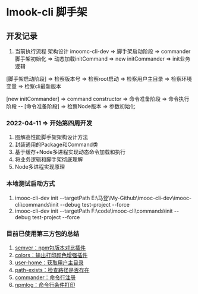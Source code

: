 # Imook-cli 脚手架

## 开发记录
1. 当前执行流程 架构设计
imoomc-cli-dev => 脚手架启动阶段 => commander脚手架初始化 => 动态加载initCommand => new initCommander => init业务逻辑

[脚手架启动阶段] => 检察版本号 => 检察root启动 => 检察用户主目录 => 检察环境变量 => 检察cli最新版本

[new initCommander] => command constructor => 命令准备阶段 => 命令执行阶段
-- [命令准备阶段] => 检察Node版本 => 参数初始化


### 2022-04-11 =>  开始第四周开发
1. 图解高性能脚手架架构设计方法
2. 封装通用的Package和Command类
3. 基于缓存+Node多进程实现动态命令加载和执行
4. 将业务逻辑和脚手架彻底理解
5. Node多进程实现原理

### 本地测试启动方式
1. imooc-cli-dev init --targetPath E:\马登\My-Github\imooc-cli-dev\imooc-cli\commands\init --debug test-project --force
2. imooc-cli-dev init --targetPath F:\code\imooc-cli\commands\init --debug test-project --force

### 目前已使用第三方包的总结
1. [semver：npm包版本对比插件](https://www.npmjs.com/package/semver) 
2. [colors：输出打印颜色增强插件](https://www.npmjs.com/package/colors) 
3. [user-home：获取用户主目录](https://www.npmjs.com/package/user-home) 
4. [path-exists：检查路径是否存在](https://www.npmjs.com/package/path-exists) 
5. [commander：命令行注册](https://www.npmjs.com/package/commander) 
6. [npmlog：命令行条件打印](https://www.npmjs.com/package/npmlog) 

